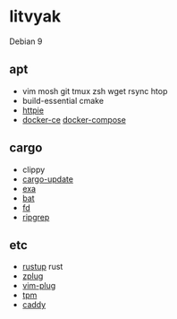 # litvyak

Debian 9

## apt

- vim mosh git tmux zsh wget rsync htop
- build-essential cmake
- [httpie](https://httpie.org/)
- [docker-ce](https://docs.docker.com/install/linux/docker-ce/debian/) [docker-compose](https://docs.docker.com/compose/install/)

## cargo

- clippy
- [cargo-update](https://github.com/nabijaczleweli/cargo-update)
- [exa](https://github.com/ogham/exa)
- [bat](https://github.com/sharkdp/bat)
- [fd](https://github.com/sharkdp/fd)
- [ripgrep](https://github.com/BurntSushi/ripgrep)

## etc

- [rustup](https://rustup.rs/) rust
- [zplug](https://github.com/zplug/zplug)
- [vim-plug](https://github.com/junegunn/vim-plug)
- [tpm](https://github.com/tmux-plugins/tpm)
- [caddy](https://caddyserver.com)
